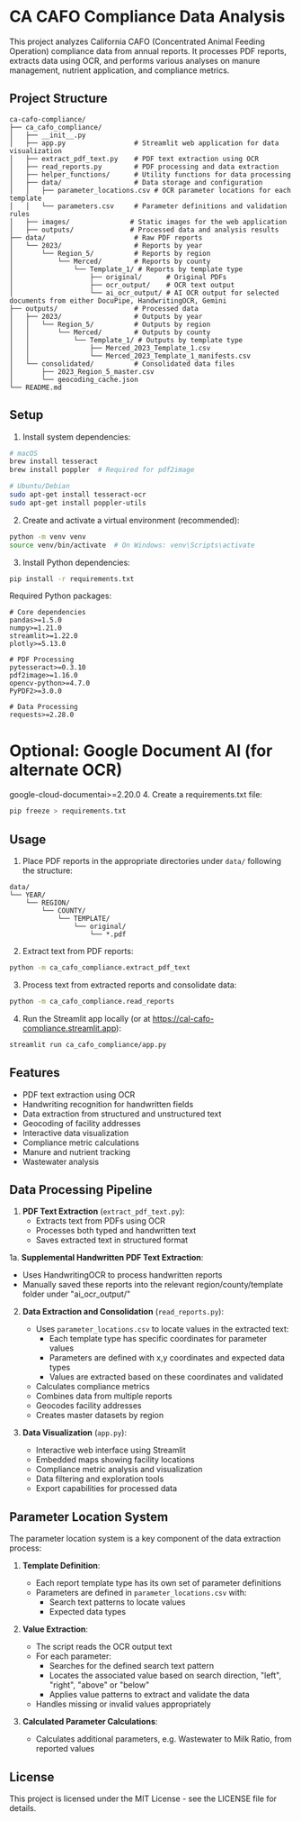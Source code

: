 # CA CAFO Compliance Data Analysis

This project analyzes California CAFO (Concentrated Animal Feeding Operation) compliance data from annual reports. It processes PDF reports, extracts data using OCR, and performs various analyses on manure management, nutrient application, and compliance metrics.

## Project Structure

```
ca-cafo-compliance/
├── ca_cafo_compliance/
│   ├── __init__.py
│   ├── app.py                 # Streamlit web application for data visualization
│   ├── extract_pdf_text.py    # PDF text extraction using OCR
│   ├── read_reports.py        # PDF processing and data extraction
│   ├── helper_functions/      # Utility functions for data processing
│   ├── data/                  # Data storage and configuration
│   │   ├── parameter_locations.csv # OCR parameter locations for each template
│   │   └── parameters.csv     # Parameter definitions and validation rules
│   ├── images/               # Static images for the web application
│   ├── outputs/              # Processed data and analysis results
├── data/                      # Raw PDF reports
│   └── 2023/                  # Reports by year
│       └── Region_5/          # Reports by region
│           └── Merced/        # Reports by county
│               └── Template_1/ # Reports by template type
│                   ├── original/      # Original PDFs
│                   ├── ocr_output/    # OCR text output
│                   └── ai_ocr_output/ # AI OCR output for selected documents from either DocuPipe, HandwritingOCR, Gemini
├── outputs/                   # Processed data
│   ├── 2023/                  # Outputs by year
│   │   └── Region_5/          # Outputs by region
│   │       └── Merced/        # Outputs by county
│   │           └── Template_1/ # Outputs by template type
│   │               ├── Merced_2023_Template_1.csv
│   │               └── Merced_2023_Template_1_manifests.csv
│   └── consolidated/          # Consolidated data files
│       ├── 2023_Region_5_master.csv
│       └── geocoding_cache.json
└── README.md
```

## Setup

1. Install system dependencies:
```bash
# macOS
brew install tesseract
brew install poppler  # Required for pdf2image

# Ubuntu/Debian
sudo apt-get install tesseract-ocr
sudo apt-get install poppler-utils
```

2. Create and activate a virtual environment (recommended):
```bash
python -m venv venv
source venv/bin/activate  # On Windows: venv\Scripts\activate
```

3. Install Python dependencies:
```bash
pip install -r requirements.txt
```

Required Python packages:
```
# Core dependencies
pandas>=1.5.0
numpy>=1.21.0
streamlit>=1.22.0
plotly>=5.13.0

# PDF Processing
pytesseract>=0.3.10
pdf2image>=1.16.0
opencv-python>=4.7.0
PyPDF2>=3.0.0

# Data Processing
requests>=2.28.0
```

# Optional: Google Document AI (for alternate OCR)
google-cloud-documentai>=2.20.0
4. Create a requirements.txt file:
```bash
pip freeze > requirements.txt
```

## Usage

1. Place PDF reports in the appropriate directories under `data/` following the structure:
```
data/
└── YEAR/
    └── REGION/
        └── COUNTY/
            └── TEMPLATE/
                └── original/
                    └── *.pdf
```

2. Extract text from PDF reports:
```bash
python -m ca_cafo_compliance.extract_pdf_text
```

3. Process text from extracted reports and consolidate data:
```bash
python -m ca_cafo_compliance.read_reports
```

4. Run the Streamlit app locally (or at https://cal-cafo-compliance.streamlit.app):
```bash
streamlit run ca_cafo_compliance/app.py
```

## Features

- PDF text extraction using OCR
- Handwriting recognition for handwritten fields
- Data extraction from structured and unstructured text
- Geocoding of facility addresses
- Interactive data visualization
- Compliance metric calculations
- Manure and nutrient tracking
- Wastewater analysis

## Data Processing Pipeline

1. **PDF Text Extraction** (`extract_pdf_text.py`):
   - Extracts text from PDFs using OCR
   - Processes both typed and handwritten text
   - Saves extracted text in structured format

1a. **Supplemental Handwritten PDF Text Extraction**:
   - Uses HandwritingOCR to process handwritten reports
   - Manually saved these reports into the relevant region/county/template folder under "ai_ocr_output/"

2. **Data Extraction and Consolidation** (`read_reports.py`):
   - Uses `parameter_locations.csv` to locate values in the extracted text:
     - Each template type has specific coordinates for parameter values
     - Parameters are defined with x,y coordinates and expected data types
     - Values are extracted based on these coordinates and validated
   - Calculates compliance metrics
   - Combines data from multiple reports
   - Geocodes facility addresses
   - Creates master datasets by region

3. **Data Visualization** (`app.py`):
   - Interactive web interface using Streamlit
   - Embedded maps showing facility locations
   - Compliance metric analysis and visualization
   - Data filtering and exploration tools
   - Export capabilities for processed data

## Parameter Location System

The parameter location system is a key component of the data extraction process:

1. **Template Definition**:
   - Each report template type has its own set of parameter definitions
   - Parameters are defined in `parameter_locations.csv` with:
     - Search text patterns to locate values
     - Expected data types

2. **Value Extraction**:
   - The script reads the OCR output text
   - For each parameter:
     - Searches for the defined search text pattern
     - Locates the associated value based on search direction, "left", "right", "above" or "below"
     - Applies value patterns to extract and validate the data
   - Handles missing or invalid values appropriately

3. **Calculated Parameter Calculations**:
   - Calculates additional parameters, e.g. Wastewater to Milk Ratio, from reported values

## License

This project is licensed under the MIT License - see the LICENSE file for details.